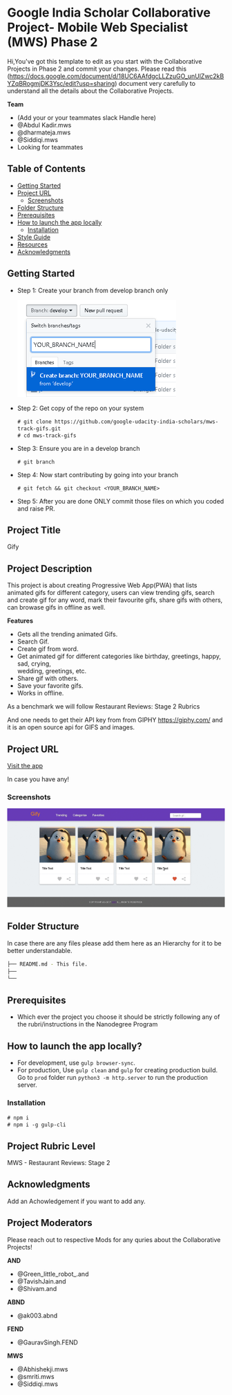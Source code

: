 # Google India Scholar Collaborative Project- Mobile Web Specialist (MWS) Phase 2

Hi,You've got this template to edit as you start with the Collaborative Projects in Phase 2 and commit your changes. Please read this (https://docs.google.com/document/d/18UC6AAfdgcLLZzuGO_unUlZwc2kBYZqBRogmjDK3Ysc/edit?usp=sharing) document very carefully to understand all the details about the Collaborative Projects.

**Team**
- (Add your or your teammates slack Handle here)
- @Abdul Kadir.mws
- @dharmateja.mws
- @Siddiqi.mws
- Looking for teammates

## Table of Contents

- [Getting Started](#getting-started)
- [Project URL](#project-url)
  - [Screenshots](#screenshots)
- [Folder Structure](#folder-structure)
- [Prerequisites](#prerequisites)
- [How to launch the app locally](#how-to-launch-the-app-locally)
  - [Installation](#installation)
- [Style Guide](#style-guide)
- [Resources](#resources)
- [Acknowledgments](#acknowledgments)

## Getting Started
- Step 1: Create your branch from develop branch only

  ![](screenshot/Capture.PNG)
  
- Step 2: Get copy of the repo on your system
  ```
  # git clone https://github.com/google-udacity-india-scholars/mws-track-gifs.git
  # cd mws-track-gifs
  ```
- Step 3: Ensure you are in a develop branch
  ```
  # git branch
  ```
- Step 4: Now start contributing by going into your branch
  ```
  # git fetch && git checkout <YOUR_BRANCH_NAME>
  ```
- Step 5: After you are done ONLY commit those files on which you coded and raise PR.

## Project Title
Gify

## Project Description
This project is about creating Progressive Web App(PWA) that lists animated gifs for different category, users can view trending gifs, search and create gif for any word, mark their favourite gifs, share gifs with others, can browase gifs in offline as well.

**Features**

-	Gets all the trending animated Gifs.
-	Search Gif.
-	Create gif from word.
-	Get animated gif for different categories like birthday, greetings, happy, sad, crying,     
  wedding, greetings, etc.
-	Share gif with others.
-	Save your favorite gifs.
-	Works in offline.

As a benchmark we will follow Restaurant Reviews: Stage 2 Rubrics

And one needs to get their API key from from GIPHY https://giphy.com/ and it is an open source api for GIFS and images.

## Project URL
[Visit the app](#)

In case you have any!

### Screenshots
![](screenshot/page-skeleton.gif)

## Folder Structure
In case there are any files please add them here as an Hierarchy for it to be better understandable.
```bash
├── README.md - This file.
├── 
└── 
```

## Prerequisites
* Which ever the project you choose it should be strictly following any of the rubri/instructions in the Nanodegree Program

## How to launch the app locally?

* For development, use `gulp browser-sync`.
* For production, Use `gulp clean` and `gulp` for creating production build. Go to `prod` folder run `python3 -m http.server` to run the production server.

### Installation

```
# npm i
# npm i -g gulp-cli
```

## Project Rubric Level
MWS - Restaurant Reviews: Stage 2

## Acknowledgments
Add an Achowledgement if you want to add any.

## Project Moderators

Please reach out to respective Mods for any quries about the Collaborative Projects!

**AND** 
- @Green_little_robot_.and
- @TavishJain.and
- @Shivam.and

**ABND** 
- @ak003.abnd

**FEND** 
- @GauravSingh.FEND

**MWS** 
- @Abhishekji.mws
- @smriti.mws
- @Siddiqi.mws
